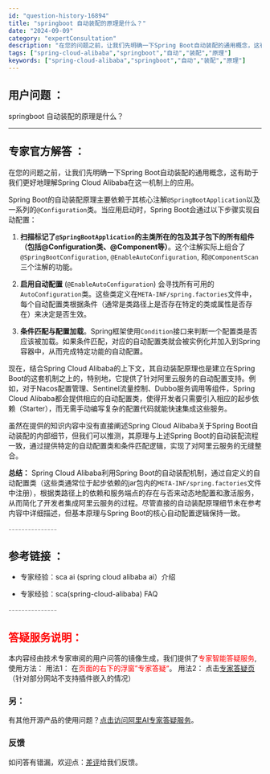 ```yaml
---
id: "question-history-16894"
title: "springboot 自动装配的原理是什么？"
date: "2024-09-09"
category: "expertConsultation"
description: "在您的问题之前，让我们先明确一下Spring Boot自动装配的通用概念，这有助于我们更好地理解Spring Cloud Alibaba在这一机制上的应用。Spring Boot的自动装配原理主要依赖于其核心注解`@SpringBootApplication`以及一系列的`@Configuratio"
tags: ["spring-cloud-alibaba","springboot","自动","装配","原理"]
keywords: ["spring-cloud-alibaba","springboot","自动","装配","原理"]
---
```


## 用户问题 ： 
 springboot 自动装配的原理是什么？  

---------------
## 专家官方解答 ：

在您的问题之前，让我们先明确一下Spring Boot自动装配的通用概念，这有助于我们更好地理解Spring Cloud Alibaba在这一机制上的应用。

Spring Boot的自动装配原理主要依赖于其核心注解`@SpringBootApplication`以及一系列的`@Configuration`类。当应用启动时，Spring Boot会通过以下步骤实现自动配置：

1. **扫描标记了`@SpringBootApplication`的主类所在的包及其子包下的所有组件（包括@Configuration类、@Component等）**。这个注解实际上组合了`@SpringBootConfiguration`, `@EnableAutoConfiguration`, 和`@ComponentScan`三个注解的功能。

2. **启用自动配置** (`@EnableAutoConfiguration`) 会寻找所有可用的`AutoConfiguration`类。这些类定义在`META-INF/spring.factories`文件中，每个自动配置类根据条件（通常是类路径上是否存在特定的类或属性是否存在）来决定是否生效。

3. **条件匹配与配置加载**。Spring框架使用`Condition`接口来判断一个配置类是否应该被加载。如果条件匹配，对应的自动配置类就会被实例化并加入到Spring容器中，从而完成特定功能的自动配置。

现在，结合Spring Cloud Alibaba的上下文，其自动装配原理也是建立在Spring Boot的这套机制之上的，特别地，它提供了针对阿里云服务的自动配置支持。例如，对于Nacos配置管理、Sentinel流量控制、Dubbo服务调用等组件，Spring Cloud Alibaba都会提供相应的自动配置类，使得开发者只需要引入相应的起步依赖（Starter），而无需手动编写复杂的配置代码就能快速集成这些服务。

虽然在提供的知识内容中没有直接阐述Spring Cloud Alibaba关于Spring Boot自动装配的内部细节，但我们可以推测，其原理与上述Spring Boot的自动装配流程一致，通过提供特定的自动配置类和条件匹配逻辑，实现了对阿里云服务的无缝整合。

**总结：**
Spring Cloud Alibaba利用Spring Boot的自动装配机制，通过自定义的自动配置类（这些类通常位于起步依赖的jar包内的`META-INF/spring.factories`文件中注册），根据类路径上的依赖和服务端点的存在与否来动态地配置和激活服务，从而简化了开发者集成阿里云服务的过程。尽管直接的自动装配原理细节未在参考内容中详细描述，但基本原理与Spring Boot的核心自动配置逻辑保持一致。


<font color="#949494">---------------</font> 


## 参考链接 ：

* 专家经验：sca ai (spring cloud alibaba ai）介绍 
 
 * 专家经验：sca(spring-cloud-alibaba) FAQ 


 <font color="#949494">---------------</font> 
 


## <font color="#FF0000">答疑服务说明：</font> 

本内容经由技术专家审阅的用户问答的镜像生成，我们提供了<font color="#FF0000">专家智能答疑服务</font>,使用方法：
用法1： 在<font color="#FF0000">页面的右下的浮窗”专家答疑“</font>。
用法2： 点击[专家答疑页](https://answer.opensource.alibaba.com/docs/intro)（针对部分网站不支持插件嵌入的情况）
### 另：


有其他开源产品的使用问题？[点击访问阿里AI专家答疑服务](https://answer.opensource.alibaba.com/docs/intro)。
### 反馈
如问答有错漏，欢迎点：[差评](https://ai.nacos.io/user/feedbackByEnhancerGradePOJOID?enhancerGradePOJOId=16917)给我们反馈。

